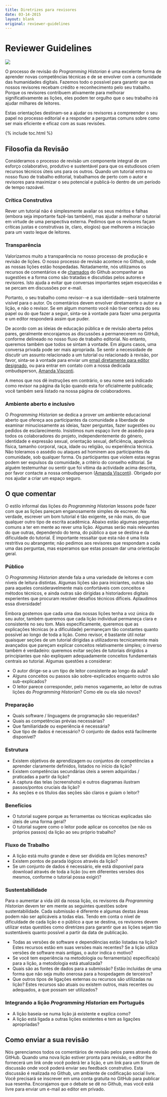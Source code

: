 ```yaml
---
title: Diretrizes para revisores
date: 03-14-2015
layout: blank
original: reviewer-guidelines
---
```


# Reviewer Guidelines

<img src="{{site.baseurl}}/images/reviewer-sm.png" class="garnish rounded float-left" />

O processo de revisão do _Programming Historian_ é uma excelente forma de aprender novas competências técnicas e de se envolver com a comunidade das humanidades digitais. Fazemos todo o possível para garantir que os nossos revisores recebam crédito e reconhecimento pelo seu trabalho. Porque os revisores contribuem ativamente para melhorar significativamente as lições, eles podem ter orgulho que o seu trabalho irá ajudar milhares de leitores.

Estas orientações destinam-se a ajudar os revisores a compreender o seu papel no processo editorial e a responder a perguntas comuns sobre como ser mais eficiente e eficaz com as suas revisões.

{% include toc.html %}






## Filosofia da Revisão
Consideramos o processo de revisão um componente integral de um esforço colaborativo, produtivo e sustentável para que os estudiosos criem recursos técnicos úteis uns para os outros. Quando um tutorial entra no nosso fluxo de trabalho editorial, trabalhamos de perto com o autor e revisores para maximizar o seu potencial e publicá-lo dentro de um período de tempo razoável.

### Crítica Construtiva
Rever um tutorial não é simplesmente avaliar os seus méritos e falhas (embora seja importante fazê-las também), mas ajudar a melhorar o tutorial em virtude de uma perspectiva externa. Pedimos que os revisores façam críticas justas e construtivas (e, claro, elogios) que melhorem a iniciação para um vasto leque de leitores.

### Transparência
Valorizamos muito a transparência no nosso processo de produção e revisão de lições. O nosso processo de revisão acontece no Github, onde as nossas lições estão hospedadas. Notadamente, nós utilizamos os recursos de comentários e de [chamados](https://en.wikipedia.org/wiki/Issue_tracking_system) do Github acompanhar as sugestões e a forma como são tratadas e discutidas pelos autores e revisores. Isto ajuda a evitar que conversas importantes sejam esquecidas e se percam em discussões por e-mail.

Portanto, o seu trabalho como revisor--e a sua identidade--será totalmente visível para o autor. Os comentários devem envolver diretamente o autor e a lição, e não o revisor. Se em algum momento você não tiver certeza do seu papel ou do que fazer a seguir, sinta-se à vontade para fazer uma pergunta e um editor responderá assim que puder.

De acordo com as ideias de educação pública e de revisão aberta pelos pares, geralmente encorajamos as discussões a permanecerem no GitHub, conforme delineado no nosso fluxo de trabalho editorial. No entanto, queremos também que todos se sintam à vontade. Em alguns casos, uma conversa privada pode ser mais apropriada. Se sentir a necessidade de discutir um assunto relacionado a um tutorial ou relacionado à revisão, por favor, sinta-se à vontade para enviar um [email diretamente para editor designado](/project-team), ou para entrar em contato com a nossa dedicada ombudsperson, [Amanda Visconti](/project-team).

A menos que nos dê instruções em contrário, o seu nome será indicado como revisor na página da lição quando esta for oficialmente publicada; você também será listado na nossa página de colaboradores.

### Ambiente aberto e inclusivo
O _Programming Historian_ se dedica a prover um ambiente educacional aberto que ofereça aos participantes da comunidade a liberdade de examinar minuciosamente as ideias, fazer perguntas, fazer sugestões ou pedidos de esclarecimento. Insistimos num espaço livre de assédio para todos os colaboradores do projeto, independentemente do género, identidade e expressão sexual, orientação sexual, deficiência, aparência física, tamanho corporal, raça, idade ou religião, ou experiência técnica. Não toleramos o assédio ou ataques ad hominem aos participantes da comunidade, sob qualquer forma. Os participantes que violem estas regras podem ser expulsos da comunidade, a critério do conselho editorial. Se alguém testemunhar ou sentir que foi vítima da actividade acima descrita, por favor contacte a nossa ombudsperson ([Amanda Visconti](/project-team)). Obrigado por nos ajudar a criar um espaço seguro.


## O que comentar
O estilo informal das lições do  _Programming Historian_ lessons pode fazer com que as lições pareçam enganosamente simples de escrever. Na verdade, escrever um bom tutorial é tão exigente, se não mais, do que qualquer outro tipo de escrita acadêmica. Abaixo estão algumas perguntas comuns a ter em mente ao rever uma lição. Algumas serão mais relevantes do que outras, dependendo do tema, do público a que se destina e da dificuldade do tutorial. É importante ressaltar que esta não é uma lista restritiva ou abrangente; não pedimos aos revisores que respondam a cada uma das perguntas, mas esperamos que estas possam dar uma orientação geral.

### Público
O _Programming Historian_ atende fala a uma variedade de leitores e com níveis de leitura distintas. Algumas lições são para iniciantes, outras são para aqueles consideravelmente mais confortáveis com conceitos e métodos técnicos, e ainda outras são dirigidas a historiadores digitais experientes que procuram resolver desafios técnicos difíceis. Aplaudimos essa diversidade!

Embora gostemos que cada uma das nossas lições tenha a voz única do seu autor, também queremos que cada lição individual permaneça clara e consistente no seu tom. Mais especificamente, queremos que as explicações técnicas (e a dificuldade) permaneçam tão constantes quanto possível ao longo de toda a lição. Como revisor, é bastante útil notar quaisquer seções de um tutorial dirigidas a utilizadores tecnicamente mais avançados que pareçam explicar conceitos relativamente simples; o inverso também é verdadeiro: queremos evitar seções de tutoriais dirigidos a principiantes que não expliquem adequadamente conceitos fundamentais centrais ao tutorial. Algumas questões a considerar:

- O autor dirige-se a um tipo de leitor consistente ao longo da aula?
- Alguns conceitos ou passos são sobre-explicados enquanto outros são sub-explicados?
- O leitor parece corresponder, pelo menos vagamente, ao leitor de outras lições do _Programming Historian_? Como ele ou ela são novos?

### Preparação
- Quais software / linguagens de programação são requeridas?
- Quais as competências prévias necessárias?
- Que familiaridade ou experiência é necessária?
- Que tipo de dados é necessário? O conjunto de dados está facilmente disponível?

### Estrutura
- Existem objetivos de aprendizagem ou conjuntos de competências a aprender claramente definidos, listados no início da lição?
- Existem competências secundárias úteis a serem adquiridas / praticadas a partir da lição?
- A captura das telas (screenshots) e outros diagramas ilustram passos/pontos cruciais da lição?
- As seções e os títulos das seções são claros e guiam o leitor?

### Benefícios
- O tutorial sugere porque as ferramentas ou técnicas explicadas são úteis de uma forma geral?
- O tutorial sugere como o leitor pode aplicar os conceitos (se não os próprios passos) da lição ao seu próprio trabalho?

### Fluxo de Trabalho
- A lição está muito grande e deve ser dividida em lições menores?
- Existem pontos de parada lógicos através da lição?
- Se um conjunto de dados é necessário, ele está disponível para download através de toda a lição (ou em diferentes versões dos mesmos, conforme o tutorial possa exigir)?

### Sustentabilidade
Para o aumentar a vida útil da nossa lição, os revisores da _Programming Historian_ devem ter em mente as seguintes questões sobre sustentabilidade. Cada submissão é diferente e algumas destas áreas podem não ser aplicáveis a todas elas. Tendo em conta o nível de dificuldade de cada lição e o público a que se destina, os revisores devem utilizar estas questões como diretrizes para garantir que as lições sejam tão sustentáveis quanto possível a partir da data de publicação.

- Todas as versões de software e dependências estão listadas na lição? Estes recursos estão em suas versões mais recentes? Se a lição utiliza versões de software mais antigas, o autor indica o motivo?
- Se você tem experiência na metodologia ou ferramenta(s) específica(s) para a lição, a metodologia está atualizada?
- Quais são as fontes de dados para a submissão? Estão incluídas de uma forma que não seja muito onerosa para a hospedagem de terceiros?
- Que outros tipos de ligações externas ou recursos são utilizadas na lição? Estes recursos são atuais ou existem outros, mais recentes ou adequados, a que possam ser utilizados?

### Integrando a lição _Programming Historian_ em Português
- A lição baseia-se numa lição já existente e explica como?
- A lição está ligada a outras lições existentes e tem as ligações apropriadas?

## Como enviar a sua revisão
Nós gerenciamos todos os comentários de revisão pelos pares através do GitHub. Quando uma nova lição estiver pronta para revisão, o editor lhe fornecerá um link onde você poderá ler a lição, e um link para um fórum de discussão onde você poderá enviar seu feedback construtivo. Esta discussão é realizada no Github, um ambiente de codificação social livre. Você precisará se inscrever em uma conta gratuita no GitHub para publicar sua resenha. Encorajamos que o debate se dê no Github, mas você está livre para enviar um e-mail ao editor em privado.
